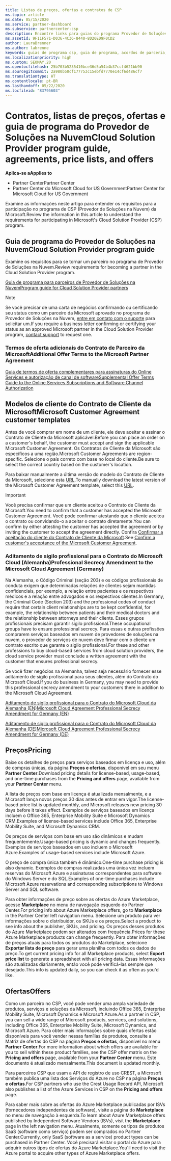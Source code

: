 ```yaml
---
title: Listas de preços, ofertas e contratos de CSP
ms.topic: article
ms.date: 05/15/2020
ms.service: partner-dashboard
ms.subservice: partnercenter-csp
description: Encontre links para guias do programa Provedor de Soluções na Nuvem, contratos de parceiros, contratos de clientes, listas de preços e ofertas.
ms.assetid: 9F11F571-D036-4C36-8440-8D20ED9F0CD2
author: LauraBrenner
ms.author: labrenne
keywords: guias de programa csp, guia de programa, acordos de parceria, contrato do cliente, listas de preço, ofertas
ms.localizationpriority: high
ms.custom: SEOMAY.20
ms.openlocfilehash: 25b703b5235410bce36d5a54b4b37ccf4621bb90
ms.sourcegitcommit: 2a980b50cf177753c15ebfd7770e14cf6d486cf7
ms.translationtype: HT
ms.contentlocale: pt-BR
ms.lasthandoff: 05/22/2020
ms.locfileid: "83795603"
---
```

# <a name="cloud-solution-provider-program-guide-agreements-price-lists-and-offers"></a><span data-ttu-id="3dc88-104">Contratos, listas de preços, ofertas e guia de programa do Provedor de Soluções na Nuvem</span><span class="sxs-lookup"><span data-stu-id="3dc88-104">Cloud Solution Provider program guide, agreements, price lists, and offers</span></span>

<span data-ttu-id="3dc88-105">**Aplica-se a**</span><span class="sxs-lookup"><span data-stu-id="3dc88-105">**Applies to**</span></span>

- <span data-ttu-id="3dc88-106">Partner Center</span><span class="sxs-lookup"><span data-stu-id="3dc88-106">Partner Center</span></span>
- <span data-ttu-id="3dc88-107">Partner Center do Microsoft Cloud for US Government</span><span class="sxs-lookup"><span data-stu-id="3dc88-107">Partner Center for Microsoft Cloud for US Government</span></span>


<span data-ttu-id="3dc88-108">Examine as informações neste artigo para entender os requisitos para a participação no programa de CSP (Provedor de Soluções na Nuvem) da Microsoft.</span><span class="sxs-lookup"><span data-stu-id="3dc88-108">Review the information in this article to understand the requirements for participating in Microsoft's Cloud Solution Provider (CSP) program.</span></span>

## <a name="cloud-solution-provider-program-guide"></a><span data-ttu-id="3dc88-109">Guia de programa do Provedor de Soluções na Nuvem</span><span class="sxs-lookup"><span data-stu-id="3dc88-109">Cloud Solution Provider program guide</span></span>

<span data-ttu-id="3dc88-110">Examine os requisitos para se tornar um parceiro no programa de Provedor de Soluções na Nuvem.</span><span class="sxs-lookup"><span data-stu-id="3dc88-110">Review requirements for becoming a partner in the Cloud Solution Provider program.</span></span>

[<span data-ttu-id="3dc88-111">Guia de programa para parceiros de Provedor de Soluções na Nuvem</span><span class="sxs-lookup"><span data-stu-id="3dc88-111">Program guide for Cloud Solution Provider partners</span></span>](https://go.microsoft.com/fwlink/p/?LinkId=617100)

>[!Note]
><span data-ttu-id="3dc88-112">Se você precisar de uma carta de negócios confirmando ou certificando seu status como um parceiro da Microsoft aprovado no programa de Provedor de Soluções na Nuvem, [entre em contato com o suporte](https://partner.microsoft.com/pcv/servicerequests/create) para solicitar um.</span><span class="sxs-lookup"><span data-stu-id="3dc88-112">If you require a business letter confirming or certifying your status as an approved Microsoft partner in the Cloud Solution Provider program, [contact support](https://partner.microsoft.com/pcv/servicerequests/create) to request one.</span></span>

### <a name="additional-offer-terms-to-the-microsoft-partner-agreement"></a><span data-ttu-id="3dc88-113">Termos de oferta adicionais do Contrato de Parceiro da Microsoft</span><span class="sxs-lookup"><span data-stu-id="3dc88-113">Additional Offer Terms to the Microsoft Partner Agreement</span></span>

[<span data-ttu-id="3dc88-114">Guia de termos de oferta complementares para assinaturas do Online Services e autorização de canal de software</span><span class="sxs-lookup"><span data-stu-id="3dc88-114">Supplemental Offer Terms Guide to the Online Services Subscriptions and Software Channel Authorization</span></span>](https://query.prod.cms.rt.microsoft.com/cms/api/am/binary/RE3NOo7)

## <a name="microsoft-customer-agreement-customer-templates"></a><span data-ttu-id="3dc88-115">Modelos de cliente do Contrato de Cliente da Microsoft</span><span class="sxs-lookup"><span data-stu-id="3dc88-115">Microsoft Customer Agreement customer templates</span></span>

<span data-ttu-id="3dc88-116">Antes de você comprar em nome de um cliente, ele deve aceitar e assinar o Contrato de Cliente da Microsoft aplicável.</span><span class="sxs-lookup"><span data-stu-id="3dc88-116">Before you can place an order on a customer's behalf, the customer must accept and sign the applicable Microsoft Customer Agreement.</span></span> <span data-ttu-id="3dc88-117">Os Contratos de Cliente da Microsoft são específicos a uma região.</span><span class="sxs-lookup"><span data-stu-id="3dc88-117">Microsoft Customer Agreements are region-specific.</span></span> <span data-ttu-id="3dc88-118">Selecione o país correto com base no local do cliente.</span><span class="sxs-lookup"><span data-stu-id="3dc88-118">Be sure to select the correct country based on the customer's location.</span></span>

<span data-ttu-id="3dc88-119">Para baixar manualmente a última versão do modelo do Contrato de Cliente da Microsoft, selecione esta [URL](https://aka.ms/customeragreement).</span><span class="sxs-lookup"><span data-stu-id="3dc88-119">To manually download the latest version of the Microsoft Customer Agreement template, select this [URL](https://aka.ms/customeragreement).</span></span>

>[!IMPORTANT]
><span data-ttu-id="3dc88-120">Você precisa confirmar que um cliente aceitou o Contrato de Cliente da Microsoft.</span><span class="sxs-lookup"><span data-stu-id="3dc88-120">You need to confirm that a customer has accepted the Microsoft Customer Agreement.</span></span> <span data-ttu-id="3dc88-121">Você pode confirmar atestando que o cliente aceitou o contrato ou convidando-o a aceitar o contrato diretamente.</span><span class="sxs-lookup"><span data-stu-id="3dc88-121">You can confirm by either attesting the customer has accepted the agreement or by inviting the customer to accept the agreement directly.</span></span> <span data-ttu-id="3dc88-122">Confira [Confirmar a aceitação do cliente do Contrato de Cliente da Microsoft](confirm-customer-agreement.md).</span><span class="sxs-lookup"><span data-stu-id="3dc88-122">See [Confirm a customer's acceptance of the Microsoft Customer Agreement](confirm-customer-agreement.md).</span></span>

### <a name="professional-secrecy-amendment-to-the-microsoft-cloud-agreement-germany"></a><span data-ttu-id="3dc88-123">Aditamento de sigilo profissional para o Contrato do Microsoft Cloud (Alemanha)</span><span class="sxs-lookup"><span data-stu-id="3dc88-123">Professional Secrecy Amendment to the Microsoft Cloud Agreement (Germany)</span></span>

<span data-ttu-id="3dc88-124">Na Alemanha, o Código Criminal (seção 203) e os códigos profissionais de conduta exigem que determinadas relações de clientes sejam mantidas confidenciais, por exemplo, a relação entre pacientes e os respectivos médicos e a relação entre advogados e os respectivos clientes.</span><span class="sxs-lookup"><span data-stu-id="3dc88-124">In Germany, the Criminal Code (Section 203) and the professional codes of conduct require that certain client relationships are to be kept confidential, for example, the relationship between patients and their medical doctors and the relationship between attorneys and their clients.</span></span> <span data-ttu-id="3dc88-125">Esses grupos profissionais precisam garantir sigilo profissional.</span><span class="sxs-lookup"><span data-stu-id="3dc88-125">These occupational groups have to ensure professional secrecy.</span></span> <span data-ttu-id="3dc88-126">Para essas e outras profissões comprarem serviços baseados em nuvem de provedores de soluções na nuvem, o provedor de serviços de nuvem deve firmar com o cliente um contrato escrito que garante o sigilo profissional.</span><span class="sxs-lookup"><span data-stu-id="3dc88-126">For these and other professions to buy cloud-based services from cloud solution providers, the cloud service provider must conclude a written agreement with the customer that ensures professional secrecy.</span></span>

<span data-ttu-id="3dc88-127">Se você fizer negócios na Alemanha, talvez seja necessário fornecer esse aditamento de sigilo profissional para seus clientes, além do Contrato do Microsoft Cloud.</span><span class="sxs-lookup"><span data-stu-id="3dc88-127">If you do business in Germany, you may need to provide this professional secrecy amendment to your customers there in addition to the Microsoft Cloud Agreement.</span></span>

[<span data-ttu-id="3dc88-128">Aditamento de sigilo profissional para o Contrato do Microsoft Cloud da Alemanha (EN)</span><span class="sxs-lookup"><span data-stu-id="3dc88-128">Microsoft Cloud Agreement Professional Secrecy Amendment for Germany (EN)</span></span>](https://go.microsoft.com/fwlink/?linkid=2030827&clcid=0x409)

[<span data-ttu-id="3dc88-129">Aditamento de sigilo profissional para o Contrato do Microsoft Cloud da Alemanha (DE)</span><span class="sxs-lookup"><span data-stu-id="3dc88-129">Microsoft Cloud Agreement Professional Secrecy Amendment for Germany (DE)</span></span>](https://go.microsoft.com/fwlink/?linkid=2030827&clcid=0x407)

## <a name="pricing"></a><span data-ttu-id="3dc88-130">Preços</span><span class="sxs-lookup"><span data-stu-id="3dc88-130">Pricing</span></span>

<span data-ttu-id="3dc88-131">Baixe os detalhes de preços para serviços baseados em licença e uso, além de compras únicas, da página **Preços e ofertas**, disponível em seu menu **Partner Center**.</span><span class="sxs-lookup"><span data-stu-id="3dc88-131">Download pricing details for license-based, usage-based, and one-time purchases from the **Pricing and offers** page, available from your **Partner Center** menu.</span></span>

<span data-ttu-id="3dc88-132">A lista de preços com base em licença é atualizada mensalmente, e a Microsoft lança novos preços 30 dias antes de entrar em vigor.</span><span class="sxs-lookup"><span data-stu-id="3dc88-132">The license-based price list is updated monthly, and Microsoft releases new pricing 30 days before it takes effect.</span></span> <span data-ttu-id="3dc88-133">Exemplos de serviços baseados em licença incluem o Office 365, Enterprise Mobility Suite e Microsoft Dynamics CRM.</span><span class="sxs-lookup"><span data-stu-id="3dc88-133">Examples of license-based services include Office 365, Enterprise Mobility Suite, and Microsoft Dynamics CRM.</span></span> 

<span data-ttu-id="3dc88-134">Os preços de serviços com base em uso são dinâmicos e mudam frequentemente.</span><span class="sxs-lookup"><span data-stu-id="3dc88-134">Usage-based pricing is dynamic and changes frequently.</span></span> <span data-ttu-id="3dc88-135">Exemplos de serviços baseados em uso incluem o Microsoft Azure.</span><span class="sxs-lookup"><span data-stu-id="3dc88-135">Examples of usage-based services include Microsoft Azure.</span></span>

<span data-ttu-id="3dc88-136">O preço de compra única também é dinâmico.</span><span class="sxs-lookup"><span data-stu-id="3dc88-136">One-time purchase pricing is also dynamic.</span></span> <span data-ttu-id="3dc88-137">Exemplos de compras realizadas uma única vez incluem reservas do Microsoft Azure e assinaturas correspondentes para software do Windows Server e do SQL.</span><span class="sxs-lookup"><span data-stu-id="3dc88-137">Examples of one-time purchases include Microsoft Azure reservations and corresponding subscriptions to Windows Server and SQL software.</span></span>

<span data-ttu-id="3dc88-138">Para obter informações de preço sobre as ofertas do Azure Marketplace, acesse **Marketplace** no menu de navegação esquerdo do Partner Center.</span><span class="sxs-lookup"><span data-stu-id="3dc88-138">For pricing info about Azure Marketplace offers, go to **Marketplace** in the Partner Center left navigation menu.</span></span> <span data-ttu-id="3dc88-139">Selecione um produto para ver informações sobre o distribuidor, os SKUs e os preços.</span><span class="sxs-lookup"><span data-stu-id="3dc88-139">Select a product to see info about the publisher, SKUs, and pricing.</span></span> <span data-ttu-id="3dc88-140">Os preços desses produtos do Azure Marketplace podem ser alterados com frequência.</span><span class="sxs-lookup"><span data-stu-id="3dc88-140">Prices for these Azure Marketplace products can change frequently.</span></span> <span data-ttu-id="3dc88-141">Para obter informações de preços atuais para todos os produtos do Marketplace, selecione **Exportar lista de preço** para gerar uma planilha com todos os dados de preço.</span><span class="sxs-lookup"><span data-stu-id="3dc88-141">To get current pricing info for all Marketplace products, select **Export price list** to generate a spreadsheet with all pricing data.</span></span> <span data-ttu-id="3dc88-142">Essas informações são atualizadas diariamente, então você pode verificá-las sempre que desejado.</span><span class="sxs-lookup"><span data-stu-id="3dc88-142">This info is updated daily, so you can check it as often as you'd like.</span></span>

## <a name="offers"></a><span data-ttu-id="3dc88-143">Ofertas</span><span class="sxs-lookup"><span data-stu-id="3dc88-143">Offers</span></span>

<span data-ttu-id="3dc88-144">Como um parceiro no CSP, você pode vender uma ampla variedade de produtos, serviços e soluções da Microsoft, incluindo Office 365, Enterprise Mobility Suite, Microsoft Dynamics e Microsoft Azure.</span><span class="sxs-lookup"><span data-stu-id="3dc88-144">As a partner in CSP, you can sell a wide range of Microsoft products, services, and solutions, including Office 365, Enterprise Mobility Suite, Microsoft Dynamics, and Microsoft Azure.</span></span> <span data-ttu-id="3dc88-145">Para obter mais informações sobre quais ofertas estão disponíveis para você vender nessas famílias de produtos, consulte a Matriz de ofertas do CSP na página **Preços e ofertas**, disponível no menu **Partner Center**.</span><span class="sxs-lookup"><span data-stu-id="3dc88-145">For more information about which offers are available for you to sell within these product families, see the CSP offer matrix on the **Pricing and offers** page, available from your **Partner Center** menu.</span></span> <span data-ttu-id="3dc88-146">Este documento é atualizado mensalmente.</span><span class="sxs-lookup"><span data-stu-id="3dc88-146">This document is updated monthly.</span></span>

<span data-ttu-id="3dc88-147">Para parceiros CSP que usam a API de registro de uso CREST, a Microsoft também publica uma lista dos Serviços do Azure no CSP na página **Preços e ofertas**.</span><span class="sxs-lookup"><span data-stu-id="3dc88-147">For CSP partners who use the Crest Usage Record API, Microsoft also publishes a list of the Azure Services in CSP on the **Pricing and offers** page.</span></span>

<span data-ttu-id="3dc88-148">Para saber mais sobre as ofertas do Azure Marketplace publicadas por ISVs (fornecedores independentes de software), visite a página do **Marketplace** no menu de navegação à esquerda.</span><span class="sxs-lookup"><span data-stu-id="3dc88-148">To learn about Azure Marketplace offers published by Independent Software Vendors  (ISVs), visit the **Marketplace** page in the left navigation menu.</span></span> <span data-ttu-id="3dc88-149">Atualmente, somente os tipos de produtos SaaS (software como serviço) podem ser comprados no Partner Center.</span><span class="sxs-lookup"><span data-stu-id="3dc88-149">Currently, only SaaS (software as a service) product types can be purchased in Partner Center.</span></span> <span data-ttu-id="3dc88-150">Você precisará visitar o portal do Azure para adquirir outros tipos de ofertas do Azure Marketplace.</span><span class="sxs-lookup"><span data-stu-id="3dc88-150">You'll need to visit the Azure portal to acquire other types of Azure Marketplace offers.</span></span>

